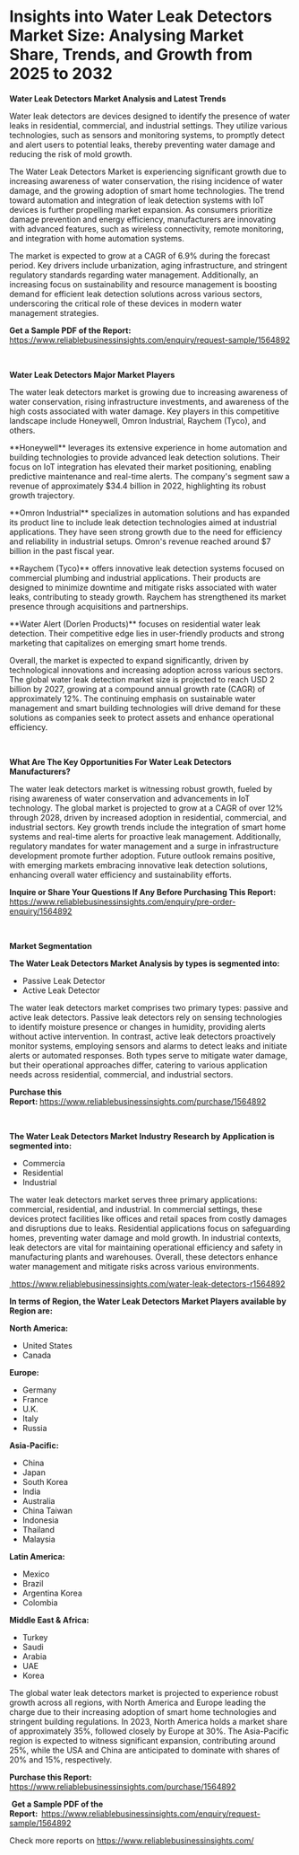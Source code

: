 <p><h1>Insights into Water Leak Detectors Market Size: Analysing Market Share, Trends, and Growth from 2025 to 2032</h1></p><p><strong>Water Leak Detectors Market Analysis and Latest Trends</strong></p>
<p><p>Water leak detectors are devices designed to identify the presence of water leaks in residential, commercial, and industrial settings. They utilize various technologies, such as sensors and monitoring systems, to promptly detect and alert users to potential leaks, thereby preventing water damage and reducing the risk of mold growth.</p><p>The Water Leak Detectors Market is experiencing significant growth due to increasing awareness of water conservation, the rising incidence of water damage, and the growing adoption of smart home technologies. The trend toward automation and integration of leak detection systems with IoT devices is further propelling market expansion. As consumers prioritize damage prevention and energy efficiency, manufacturers are innovating with advanced features, such as wireless connectivity, remote monitoring, and integration with home automation systems.</p><p>The market is expected to grow at a CAGR of 6.9% during the forecast period. Key drivers include urbanization, aging infrastructure, and stringent regulatory standards regarding water management. Additionally, an increasing focus on sustainability and resource management is boosting demand for efficient leak detection solutions across various sectors, underscoring the critical role of these devices in modern water management strategies.</p></p>
<p><strong>Get a Sample PDF of the Report:&nbsp;</strong> <a href="https://www.reliablebusinessinsights.com/enquiry/request-sample/1564892?utm_campaign=2295&utm_medium=2&utm_source=Github&utm_content=ia&utm_term=11042025&utm_id=water-leak-detectors">https://www.reliablebusinessinsights.com/enquiry/request-sample/1564892</a></p>
<p>&nbsp;</p>
<p><strong>Water Leak Detectors Major Market Players</strong></p>
<p><p>The water leak detectors market is growing due to increasing awareness of water conservation, rising infrastructure investments, and awareness of the high costs associated with water damage. Key players in this competitive landscape include Honeywell, Omron Industrial, Raychem (Tyco), and others.</p><p>**Honeywell** leverages its extensive experience in home automation and building technologies to provide advanced leak detection solutions. Their focus on IoT integration has elevated their market positioning, enabling predictive maintenance and real-time alerts. The company's segment saw a revenue of approximately $34.4 billion in 2022, highlighting its robust growth trajectory.</p><p>**Omron Industrial** specializes in automation solutions and has expanded its product line to include leak detection technologies aimed at industrial applications. They have seen strong growth due to the need for efficiency and reliability in industrial setups. Omron's revenue reached around $7 billion in the past fiscal year.</p><p>**Raychem (Tyco)** offers innovative leak detection systems focused on commercial plumbing and industrial applications. Their products are designed to minimize downtime and mitigate risks associated with water leaks, contributing to steady growth. Raychem has strengthened its market presence through acquisitions and partnerships.</p><p>**Water Alert (Dorlen Products)** focuses on residential water leak detection. Their competitive edge lies in user-friendly products and strong marketing that capitalizes on emerging smart home trends.</p><p>Overall, the market is expected to expand significantly, driven by technological innovations and increasing adoption across various sectors. The global water leak detection market size is projected to reach USD 2 billion by 2027, growing at a compound annual growth rate (CAGR) of approximately 12%. The continuing emphasis on sustainable water management and smart building technologies will drive demand for these solutions as companies seek to protect assets and enhance operational efficiency.</p></p>
<p>&nbsp;</p>
<p><strong>What Are The Key Opportunities For Water Leak Detectors Manufacturers?</strong></p>
<p><p>The water leak detectors market is witnessing robust growth, fueled by rising awareness of water conservation and advancements in IoT technology. The global market is projected to grow at a CAGR of over 12% through 2028, driven by increased adoption in residential, commercial, and industrial sectors. Key growth trends include the integration of smart home systems and real-time alerts for proactive leak management. Additionally, regulatory mandates for water management and a surge in infrastructure development promote further adoption. Future outlook remains positive, with emerging markets embracing innovative leak detection solutions, enhancing overall water efficiency and sustainability efforts.</p></p>
<p><strong>Inquire or Share Your Questions If Any Before Purchasing This Report:</strong> <a href="https://www.reliablebusinessinsights.com/enquiry/pre-order-enquiry/1564892?utm_campaign=2295&utm_medium=2&utm_source=Github&utm_content=ia&utm_term=11042025&utm_id=water-leak-detectors">https://www.reliablebusinessinsights.com/enquiry/pre-order-enquiry/1564892</a></p>
<p>&nbsp;</p>
<p><strong>Market Segmentation</strong></p>
<p><strong>The Water Leak Detectors Market Analysis by types is segmented into:</strong></p>
<p><ul><li>Passive Leak Detector</li><li>Active Leak Detector</li></ul></p>
<p><p>The water leak detectors market comprises two primary types: passive and active leak detectors. Passive leak detectors rely on sensing technologies to identify moisture presence or changes in humidity, providing alerts without active intervention. In contrast, active leak detectors proactively monitor systems, employing sensors and alarms to detect leaks and initiate alerts or automated responses. Both types serve to mitigate water damage, but their operational approaches differ, catering to various application needs across residential, commercial, and industrial sectors.</p></p>
<p><strong>Purchase this Report:&nbsp;</strong><a href="https://www.reliablebusinessinsights.com/purchase/1564892?utm_campaign=2295&utm_medium=2&utm_source=Github&utm_content=ia&utm_term=11042025&utm_id=water-leak-detectors">https://www.reliablebusinessinsights.com/purchase/1564892</a></p>
<p>&nbsp;</p>
<p><strong>The Water Leak Detectors Market Industry Research by Application is segmented into:</strong></p>
<p><ul><li>Commercia</li><li>Residential</li><li>Industrial</li></ul></p>
<p><p>The water leak detectors market serves three primary applications: commercial, residential, and industrial. In commercial settings, these devices protect facilities like offices and retail spaces from costly damages and disruptions due to leaks. Residential applications focus on safeguarding homes, preventing water damage and mold growth. In industrial contexts, leak detectors are vital for maintaining operational efficiency and safety in manufacturing plants and warehouses. Overall, these detectors enhance water management and mitigate risks across various environments.</p></p>
<p><a href="https://www.reliablebusinessinsights.com/water-leak-detectors-r1564892?utm_campaign=2295&utm_medium=2&utm_source=Github&utm_content=ia&utm_term=11042025&utm_id=water-leak-detectors">&nbsp;https://www.reliablebusinessinsights.com/water-leak-detectors-r1564892</a></p>
<p><strong>In terms of Region, the Water Leak Detectors Market Players available by Region are:</strong></p>
<p>
    <p> <strong> North America: </strong>
        <ul>
            <li>United States</li>
            <li>Canada</li>
        </ul>
        </p> 
    <p> <strong> Europe: </strong>
        <ul>
            <li>Germany</li>
            <li>France</li>
            <li>U.K.</li>
            <li>Italy</li>
            <li>Russia</li>
        </ul>
        </p> 
    <p> <strong> Asia-Pacific: </strong>
        <ul>
            <li>China</li>
            <li>Japan</li>
            <li>South Korea</li>
            <li>India</li>
            <li>Australia</li>
            <li>China Taiwan</li>
            <li>Indonesia</li>
            <li>Thailand</li>
            <li>Malaysia</li>
        </ul>
        </p> 
    <p> <strong> Latin America: </strong>
        <ul>
            <li>Mexico</li>
            <li>Brazil</li>
            <li>Argentina Korea</li>
            <li>Colombia</li>
        </ul>
        </p> 
    <p> <strong> Middle East & Africa: </strong>
        <ul>
            <li>Turkey</li>
            <li>Saudi</li>
            <li>Arabia</li>
            <li>UAE</li>
            <li>Korea</li>
        </ul>
    </p>
    </p>
<p><p>The global water leak detectors market is projected to experience robust growth across all regions, with North America and Europe leading the charge due to their increasing adoption of smart home technologies and stringent building regulations. In 2023, North America holds a market share of approximately 35%, followed closely by Europe at 30%. The Asia-Pacific region is expected to witness significant expansion, contributing around 25%, while the USA and China are anticipated to dominate with shares of 20% and 15%, respectively.</p></p>
<p><strong>Purchase this Report: </strong><a href="https://www.reliablebusinessinsights.com/purchase/1564892?utm_campaign=2295&utm_medium=2&utm_source=Github&utm_content=ia&utm_term=11042025&utm_id=water-leak-detectors">https://www.reliablebusinessinsights.com/purchase/1564892</a></p>
<p>&nbsp;<strong>Get a Sample PDF of the Report:&nbsp;&nbsp;</strong><a href="https://www.reliablebusinessinsights.com/enquiry/request-sample/1564892?utm_campaign=2295&utm_medium=2&utm_source=Github&utm_content=ia&utm_term=11042025&utm_id=water-leak-detectors">https://www.reliablebusinessinsights.com/enquiry/request-sample/1564892</a></p>
<p><strong></strong></p>
<p>Check more reports on <a href="https://www.reliablebusinessinsights.com/?utm_campaign=2295&utm_medium=2&utm_source=Github&utm_content=ia&utm_term=11042025&utm_id=water-leak-detectors">https://www.reliablebusinessinsights.com/</a></p>